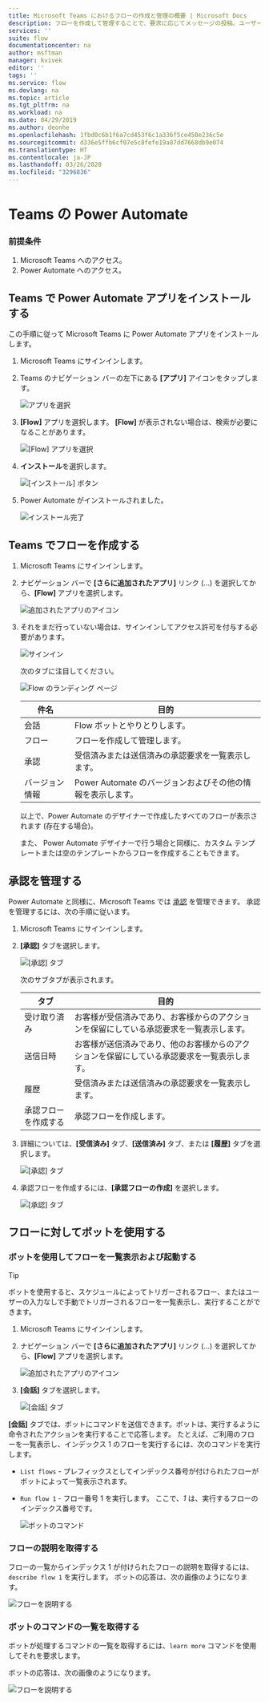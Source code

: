 ```yaml
---
title: Microsoft Teams におけるフローの作成と管理の概要 | Microsoft Docs
description: フローを作成して管理することで、要求に応じてメッセージの投稿、ユーザーやチャンネルへの @mention 、応答オプションを使用したカードの投稿ができます。
services: ''
suite: flow
documentationcenter: na
author: msftman
manager: kvivek
editor: ''
tags: ''
ms.service: flow
ms.devlang: na
ms.topic: article
ms.tgt_pltfrm: na
ms.workload: na
ms.date: 04/29/2019
ms.author: deonhe
ms.openlocfilehash: 1fbd0c6b1f6a7cd453f6c1a336f5ce450e236c5e
ms.sourcegitcommit: d336e5ffb6cf07e5c8fefe19a87dd7668db9e074
ms.translationtype: HT
ms.contentlocale: ja-JP
ms.lasthandoff: 03/26/2020
ms.locfileid: "3296836"
---
```

# <a name="power-automate-in-teams"></a>Teams の Power Automate


### <a name="prerequisites"></a>前提条件

1. Microsoft Teams へのアクセス。
1. Power Automate へのアクセス。

## <a name="install-the-power-automate-app-in-teams"></a>Teams で Power Automate アプリをインストールする

この手順に従って Microsoft Teams に Power Automate アプリをインストールします。

1. Microsoft Teams にサインインします。

1. Teams のナビゲーション バーの左下にある **[アプリ]** アイコンをタップします。

    ![アプリを選択](media/flows-teams/apps.png)

1. **[Flow]** アプリを選択します。 **[Flow]** が表示されない場合は、検索が必要になることがあります。

    ![[Flow] アプリを選択](media/flows-teams/select-flow-app.png)

1. **インストール**を選択します。

    ![[インストール] ボタン](media/flows-teams/select-install.png)

1. Power Automate がインストールされました。

    ![インストール完了](media/flows-teams/flow-installed.png)


## <a name="create-a-flow-in-teams"></a>Teams でフローを作成する

1. Microsoft Teams にサインインします。

1. ナビゲーション バーで **[さらに追加されたアプリ]** リンク (...) を選択してから、**[Flow]** アプリを選択します。

    ![追加されたアプリのアイコン](media/flows-teams/added-apps-icon.png)

1. それをまだ行っていない場合は、サインインしてアクセス許可を付与する必要があります。

    ![サインイン](media/flows-teams/grant-permissions-sign-in.png)


    次のタブに注目してください。

    ![Flow のランディング ページ](media/flows-teams/flow-landing-page.png)

    件名|目的
    ----|-----|
    会話|Flow ボットとやりとりします。
    フロー|フローを作成して管理します。
    承認|受信済みまたは送信済みの承認要求を一覧表示します。
    バージョン情報|Power Automate のバージョンおよびその他の情報を表示します。


    以上で、Power Automate のデザイナーで作成したすべてのフローが表示されます (存在する場合)。 

    また、 Power Automate デザイナーで行う場合と同様に、カスタム テンプレートまたは空のテンプレートからフローを作成することもできます。 

## <a name="manage-approvals"></a>承認を管理する

Power Automate と同様に、Microsoft Teams では [承認](modern-approvals.md) を管理できます。 承認を管理するには、次の手順に従います。

1. Microsoft Teams にサインインします。
1. **[承認]** タブを選択します。

    ![[承認] タブ](media/flows-teams/approvals-tab.png)

    次のサブタブが表示されます。

    タブ​​|目的
    ----|-----|
    受け取り済み|お客様が受信済みであり、お客様からのアクションを保留にしている承認要求を一覧表示します。
    送信日時|お客様が送信済みであり、他のお客様からのアクションを保留にしている承認要求を一覧表示します。
    履歴|受信済みまたは送信済みの承認要求を一覧表示します。
    承認フローを作成する|承認フローを作成します。

1. 詳細については、**[受信済み]** タブ、**[送信済み]** タブ、または **[履歴]** タブを選択します。

    ![[承認] タブ](media/flows-teams/approvals-tab-2.png)

1. 承認フローを作成するには、**[承認フローの作成]** を選択します。

    ![[承認] タブ](media/flows-teams/approvals-tab-3.png)

## <a name="use-the-bot-with-flows"></a>フローに対してボットを使用する

### <a name="list-and-launch-flows-with-the-bot"></a>ボットを使用してフローを一覧表示および起動する

> [!TIP]
> ボットを使用すると、スケジュールによってトリガーされるフロー、またはユーザーの入力なしで手動でトリガーされるフローを一覧表示し、実行することができます。

1. Microsoft Teams にサインインします。
1. ナビゲーション バーで **[さらに追加されたアプリ]** リンク (...) を選択してから、**[Flow]** アプリを選択します。

    ![追加されたアプリのアイコン](media/flows-teams/added-apps-icon.png)
    
1. **[会話]** タブを選択します。

    ![[会話] タブ](media/flows-teams/conversations-tab.png)

**[会話]** タブでは、ボットにコマンドを送信できます。ボットは、実行するように命令されたアクションを実行することで応答します。 たとえば、ご利用のフローを一覧表示し、インデックス 1 のフローを実行するには、次のコマンドを実行します。

- ```List flows``` - プレフィックスとしてインデックス番号が付けられたフローがボットによって一覧表示されます。
- ```Run flow 1``` - フロー番号 1 を実行します。 ここで、*1* は、実行するフローのインデックス番号です。

   ![ボットのコマンド](media/flows-teams/bot-commands.png)

### <a name="get-the-description-for-flows"></a>フローの説明を取得する

フローの一覧からインデックス 1 が付けられたフローの説明を取得するには、```describe flow 1``` を実行します。 ボットの応答は、次の画像のようになります。

   ![フローを説明する](media/flows-teams/bot-describe.png)

### <a name="get-the-list-of-commands-for-the-bot"></a>ボットのコマンドの一覧を取得する

ボットが処理するコマンドの一覧を取得するには、```learn more``` コマンドを使用してそれを要求します。 

ボットの応答は、次の画像のようになります。

![フローを説明する](media/flows-teams/bot-learn-more.png) 
